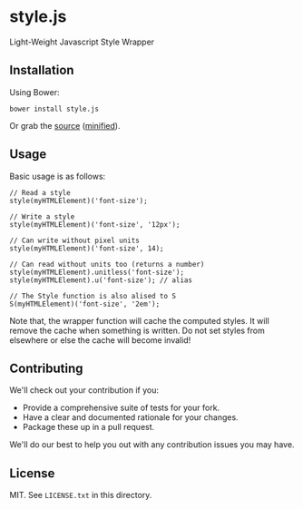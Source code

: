 # style.js

Light-Weight Javascript Style Wrapper

## Installation

Using Bower:

    bower install style.js

Or grab the [source](https://github.com/mikeycgto/style.js/dist/style.js) ([minified](https://github.com/mikeycgto/style.js/dist/style.min.js)).

## Usage

Basic usage is as follows:

    // Read a style
    style(myHTMLElement)('font-size');

    // Write a style
    style(myHTMLElement)('font-size', '12px');

    // Can write without pixel units
    style(myHTMLElement)('font-size', 14);

    // Can read without units too (returns a number)
    style(myHTMLElement).unitless('font-size');
    style(myHTMLElement).u('font-size'); // alias

    // The Style function is also alised to S
    S(myHTMLElement)('font-size', '2em');

Note that, the wrapper function will cache the computed styles. It will
remove the cache when something is written. Do not set styles from elsewhere
or else the cache will become invalid!

## Contributing

We'll check out your contribution if you:

* Provide a comprehensive suite of tests for your fork.
* Have a clear and documented rationale for your changes.
* Package these up in a pull request.

We'll do our best to help you out with any contribution issues you may have.

## License

MIT. See `LICENSE.txt` in this directory.
